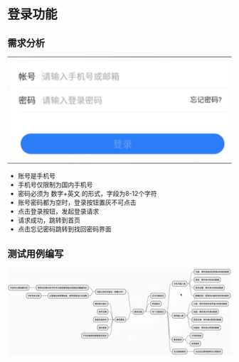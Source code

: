 # 登录功能
## 需求分析
![alt text](../images/image-TestCase.png)
* 账号是手机号
* 手机号仅限制为国内手机号
* 密码必须为 数字+英文 的形式，字段为8-12个字符
* 账号密码都为空时，登录按钮置灰不可点击
* 点击登录按钮，发起登录请求
* 请求成功，跳转到首页
* 点击忘记密码跳转到找回密码界面
## 测试用例编写
![image-test](../images/image-test.png)

